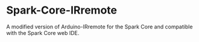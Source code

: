 Spark-Core-IRremote
===================

A modified version of Arduino-IRremote for the Spark Core and compatible with the Spark Core web IDE.
